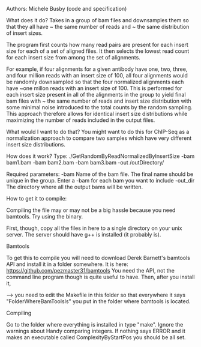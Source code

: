 Authors: Michele Busby (code and specification)

What does it do?
Takes in a group of bam files and downsamples them so that they all have ~ the same number of reads and ~ the same distribution of insert sizes.

The program first counts how many read pairs are present for each insert size for each of a set of aligned files. It then selects the lowest read count for each insert size from among the set of alignments. 

For example, if four alignments for a given antibody have one, two, three, and four million reads with an insert size of 100, all four alignments would be randomly downsampled so that the four normalized alignments each have ~one millon reads with an insert size of 100. This is performed for each insert size present in all of the alignments in the group to yield final bam files with ~ the same number of reads and insert size distribution with some minimal noise introduced to the total counts by the random sampling. This approach therefore allows for identical insert size distributions while maximizing the number of reads included in the output files. 

What would I want to do that?
You might want to do this for ChIP-Seq as a normalization approach to compare two samples which have very different insert size distributions.

How does it work? 
Type:
 ./GetRandomByReadNormalizedByInsertSize -bam bam1.bam -bam bam2.bam -bam bam3.bam -out /outDirectory/ 

Required parameters:
  -bam Name of the bam file. The final name should be unique in the group. Enter a -bam for each bam you want to include
	-out_dir The directory where all the output bams will be written.


How to get it to compile:

Compiling the file may or may not be a big hassle because you need bamtools. Try using the binary.

First, though, copy all the files in here to a single directory on your unix server. The server should have g++ is installed (it probably is).


Bamtools

To get this to compile you will need to download Derek Barnett's bamtools API and install it in a folder somewhere. It is here: https://github.com/pezmaster31/bamtools You need the API, not the command line program though is quite useful to have. Then, after you install it, 

--> you need to edit the Makefile in this folder so that everywhere it says "FolderWhereBamToolsIs" you put in the folder where bamtools is located.

Compiling

Go to the folder where everything is installed in type "make". Ignore the warnings about Handy comparing integers. If nothing says ERROR and it makes an executable called ComplexityByStartPos you should be all set.
